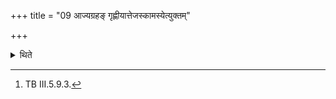 +++
title = "09 आज्यग्रहङ् गृह्णीयात्तेजस्कामस्येत्युक्तम्"

+++

<details><summary>थिते</summary>

9. It has been said (in a Brāhmaṇa-text): “(The Adhvaryu) should take the ghee-scoop (and offer it) in the case of a sacrificer) desirous of lustre, Soma-scoop... desirous of brahman-splendour, curd-scoop... desirous of cattle.”[^1]   

[^1]: TB III.5.9.3.  
</details>
